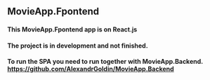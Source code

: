 ## MovieApp.Fpontend  
####  This MovieApp.Fpontend app is on React.js
#### The project is in development and not finished.
#### To run the SPA you need to run together with MovieApp.Backend. https://github.com/AlexandrGoldin/MovieApp.Backend
